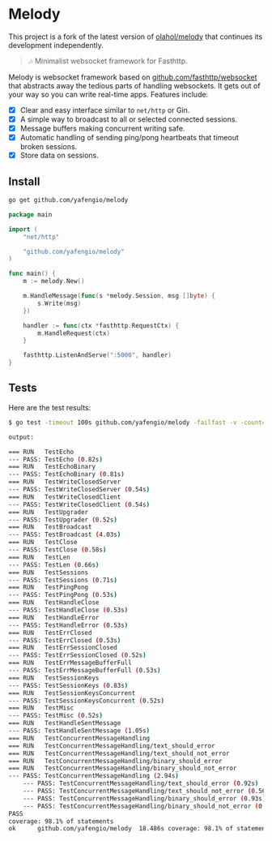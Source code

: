 # Melody

This project is a fork of the latest version of [olahol/melody](https://github.com/olahol/melody) that continues its development independently.

> :notes: Minimalist websocket framework for Fasthttp.

Melody is websocket framework based on [github.com/fasthttp/websocket](https://github.com/fasthttp/websocket)
that abstracts away the tedious parts of handling websockets. It gets out of
your way so you can write real-time apps. Features include:

* [x] Clear and easy interface similar to `net/http` or Gin.
* [x] A simple way to broadcast to all or selected connected sessions.
* [x] Message buffers making concurrent writing safe.
* [x] Automatic handling of sending ping/pong heartbeats that timeout broken sessions.
* [x] Store data on sessions.

## Install

```bash
go get github.com/yafengio/melody
```


```go
package main

import (
	"net/http"

	"github.com/yafengio/melody"
)

func main() {
	m := melody.New()

	m.HandleMessage(func(s *melody.Session, msg []byte) {
		s.Write(msg)
	})

	handler := func(ctx *fasthttp.RequestCtx) {
		m.HandleRequest(ctx)
	}

	fasthttp.ListenAndServe(":5000", handler)
}
```

## Tests

Here are the test results:
```bash
$ go test -timeout 100s github.com/yafengio/melody -failfast -v -count=1 -cover

output:

=== RUN   TestEcho
--- PASS: TestEcho (0.82s)
=== RUN   TestEchoBinary
--- PASS: TestEchoBinary (0.81s)
=== RUN   TestWriteClosedServer
--- PASS: TestWriteClosedServer (0.54s)
=== RUN   TestWriteClosedClient
--- PASS: TestWriteClosedClient (0.54s)
=== RUN   TestUpgrader
--- PASS: TestUpgrader (0.52s)
=== RUN   TestBroadcast
--- PASS: TestBroadcast (4.03s)
=== RUN   TestClose
--- PASS: TestClose (0.58s)
=== RUN   TestLen
--- PASS: TestLen (0.66s)
=== RUN   TestSessions
--- PASS: TestSessions (0.71s)
=== RUN   TestPingPong
--- PASS: TestPingPong (0.53s)
=== RUN   TestHandleClose
--- PASS: TestHandleClose (0.53s)
=== RUN   TestHandleError
--- PASS: TestHandleError (0.53s)
=== RUN   TestErrClosed
--- PASS: TestErrClosed (0.53s)
=== RUN   TestErrSessionClosed
--- PASS: TestErrSessionClosed (0.52s)
=== RUN   TestErrMessageBufferFull
--- PASS: TestErrMessageBufferFull (0.53s)
=== RUN   TestSessionKeys
--- PASS: TestSessionKeys (0.83s)
=== RUN   TestSessionKeysConcurrent
--- PASS: TestSessionKeysConcurrent (0.52s)
=== RUN   TestMisc
--- PASS: TestMisc (0.52s)
=== RUN   TestHandleSentMessage
--- PASS: TestHandleSentMessage (1.05s)
=== RUN   TestConcurrentMessageHandling
=== RUN   TestConcurrentMessageHandling/text_should_error
=== RUN   TestConcurrentMessageHandling/text_should_not_error
=== RUN   TestConcurrentMessageHandling/binary_should_error
=== RUN   TestConcurrentMessageHandling/binary_should_not_error
--- PASS: TestConcurrentMessageHandling (2.94s)
    --- PASS: TestConcurrentMessageHandling/text_should_error (0.92s)
    --- PASS: TestConcurrentMessageHandling/text_should_not_error (0.56s)
    --- PASS: TestConcurrentMessageHandling/binary_should_error (0.93s)
    --- PASS: TestConcurrentMessageHandling/binary_should_not_error (0.53s)
PASS
coverage: 98.1% of statements
ok  	github.com/yafengio/melody	18.486s	coverage: 98.1% of statements
```